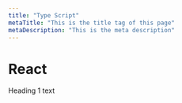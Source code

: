 ```yaml
---
title: "Type Script"
metaTitle: "This is the title tag of this page"
metaDescription: "This is the meta description"
---
```


# React
Heading 1 text
